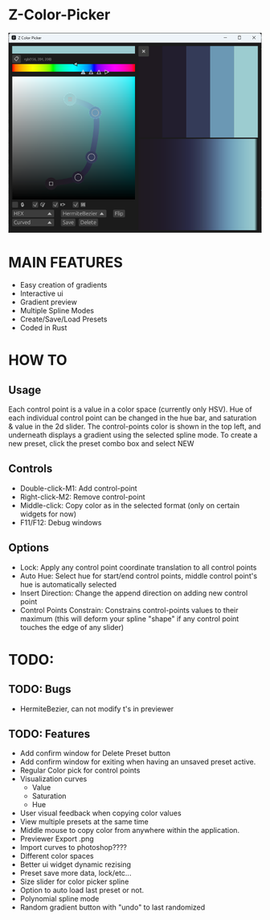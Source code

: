 # Z-Color-Picker

![alt text](img/preview_even_newer.png)

# MAIN FEATURES

- Easy creation of gradients
- Interactive ui
- Gradient preview
- Multiple Spline Modes
- Create/Save/Load Presets
- Coded in Rust

# HOW TO

## Usage

Each control point is a value in a color space (currently only HSV).
Hue of each individual control point can be changed in the hue bar, and saturation & value in the 2d slider.
The control-points color is shown in the top left, and underneath displays a gradient using the selected spline mode.
To create a new preset, click the preset combo box and select NEW

## Controls

- Double-click-M1: Add control-point
- Right-click-M2: Remove control-point
- Middle-click: Copy color as in the selected format (only on certain widgets for now)
- F11/F12: Debug windows

## Options

- Lock: Apply any control point coordinate translation to all control points
- Auto Hue: Select hue for start/end control points, middle control point's hue is automatically selected
- Insert Direction: Change the append direction on adding new control point
- Control Points Constrain: Constrains control-points values to their maximum (this will deform your spline "shape" if any control point touches the edge of any slider)

# TODO:

## TODO: Bugs

- HermiteBezier, can not modify t's in previewer

## TODO: Features

- Add confirm window for Delete Preset button
- Add confirm window for exiting when having an unsaved preset active.
- Regular Color pick for control points
- Visualization curves
  - Value
  - Saturation
  - Hue
- User visual feedback when copying color values
- View multiple presets at the same time
- Middle mouse to copy color from anywhere within the application.
- Previewer Export .png
- Import curves to photoshop????
- Different color spaces
- Better ui widget dynamic rezising
- Preset save more data, lock/etc...
- Size slider for color picker spline
- Option to auto load last preset or not.
- Polynomial spline mode
- Random gradient button with "undo" to last randomized
